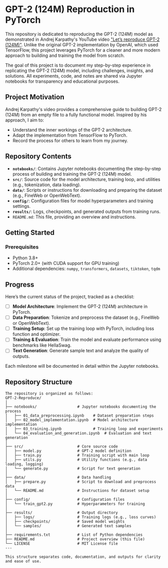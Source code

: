 # GPT-2 (124M) Reproduction in PyTorch

This repository is dedicated to reproducing the GPT-2 (124M) model as demonstrated in Andrej Karpathy's YouTube video ["Let’s reproduce GPT-2 (124M)"](https://www.youtube.com/watch?v=MutbZKX2jAE). Unlike the original GPT-2 implementation by OpenAI, which used TensorFlow, this project leverages PyTorch for a cleaner and more modern approach to building and training the model from scratch.

The goal of this project is to document my step-by-step experience in replicating the GPT-2 (124M) model, including challenges, insights, and solutions. All experiments, code, and notes are shared via Jupyter notebooks for transparency and educational purposes.

## Project Motivation

Andrej Karpathy's video provides a comprehensive guide to building GPT-2 (124M) from an empty file to a fully functional model. Inspired by his approach, I aim to:
- Understand the inner workings of the GPT-2 architecture.
- Adapt the implementation from TensorFlow to PyTorch.
- Record the process for others to learn from my journey.

## Repository Contents

- **`notebooks/`**: Contains Jupyter notebooks documenting the step-by-step process of building and training the GPT-2 (124M) model.
- **`src/`**: Source code for the model architecture, training loop, and utilities (e.g., tokenization, data loading).
- **`data/`**: Scripts or instructions for downloading and preparing the dataset (e.g., FineWeb or OpenWebText).
- **`config/`**: Configuration files for model hyperparameters and training settings.
- **`results/`**: Logs, checkpoints, and generated outputs from training runs.
- `README.md`: This file, providing an overview and instructions.

## Getting Started

### Prerequisites
- Python 3.8+
- PyTorch 2.0+ (with CUDA support for GPU training)
- Additional dependencies: `numpy`, `transformers`, `datasets`, `tiktoken`, `tqdm`

## Progress

Here’s the current status of the project, tracked as a checklist:

- [ ] **Model Architecture**: Implement the GPT-2 (124M) architecture in PyTorch.
- [ ] **Data Preparation**: Tokenize and preprocess the dataset (e.g., FineWeb or OpenWebText).
- [ ] **Training Setup**: Set up the training loop with PyTorch, including loss function and optimizer.
- [ ] **Training & Evaluation**: Train the model and evaluate performance using benchmarks like HellaSwag.
- [ ] **Text Generation**: Generate sample text and analyze the quality of outputs.

Each milestone will be documented in detail within the Jupyter notebooks.

## Repository Structure

```plaintext
The repository is organized as follows:
GPT-2-Reproduce/
│
├── notebooks/                  # Jupyter notebooks documenting the process
│   ├── 01_data_preprocessing.ipynb    # Dataset preparation steps
│   ├── 02_model_implementation.ipynb  # Model architecture implementation
│   ├── 03_training.ipynb              # Training loop and experiments
│   └── 04_evaluation_and_generation.ipynb  # Evaluation and text generation
│
├── src/                        # Core source code
│   ├── model.py                # GPT-2 model definition
│   ├── train.py                # Training script with main loop
│   ├── utils.py                # Utility functions (e.g., data loading, logging)
│   └── generate.py             # Script for text generation
│
├── data/                       # Data handling
│   ├── prepare.py              # Script to download and preprocess data
│   └── README.md               # Instructions for dataset setup
│
├── config/                     # Configuration files
│   └── train_gpt2.py           # Hyperparameters for training
│
├── results/                    # Output directory
│   ├── logs/                   # Training logs (e.g., loss curves)
│   ├── checkpoints/            # Saved model weights
│   └── samples/                # Generated text samples
│
├── requirements.txt            # List of Python dependencies
├── README.md                   # Project overview (this file)
└── LICENSE                     # MIT License file
---

This structure separates code, documentation, and outputs for clarity and ease of use.
